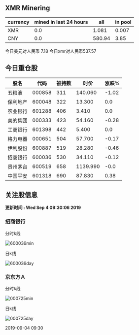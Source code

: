 ## XMR Minering

|currency|mined in last 24 hours|all|in pool|
|---|---|---|---|
|XMR|0.0|1.081|0.007|
|CNY|0.0|580.94|3.85|

今日美元对人民币 7.18	今日xmr对人民币537.57


## 今日重仓股 

|股名|代码|被持数|时价|涨跌%|
|---|---|---|---|---|
|五粮液|000858|311|140.060|-1.02|
|保利地产|600048|322|13.300|0.0|
|农业银行|601288|406|3.410|0.0|
|美的集团|000333|423|54.160|-0.28|
|工商银行|601398|442|5.400|0.0|
|格力电器|000651|504|57.700|-0.17|
|伊利股份|600887|519|28.280|-0.46|
|招商银行|600036|530|34.110|-0.12|
|贵州茅台|600519|658|1139.990|-0.0|
|中国平安|601318|690|87.830|0.38|

## 关注股信息
**更新时间 : Wed Sep  4 09:30:06 2019**
### 招商银行 
分时k线

![600036min](http://image.sinajs.cn/newchart/min/n/sh600036.gif)

日k线

![600036day](http://image.sinajs.cn/newchart/daily/n/sh600036.gif)

### 京东方Ａ 
分时k线

![000725min](http://image.sinajs.cn/newchart/min/n/sz000725.gif)

日k线

![000725day](http://image.sinajs.cn/newchart/daily/n/sz000725.gif)

2019-09-04 09:30